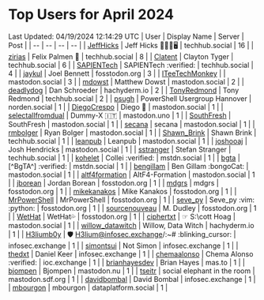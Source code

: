 # Top Users for April 2024
Last Updated: 04/19/2024 12:14:29 UTC
| User | Display Name | Server | Post |
| -- | -- | -- | -- |
| [JeffHicks](https://techhub.social/@JeffHicks) | Jeff Hicks 🐶🎼🍷🖥️ | techhub.social | 16 |
| [zirias](https://techhub.social/@zirias) | Felix Palmen 📯 | techhub.social | 8 |
| [Clatent](https://techhub.social/@Clatent) | Clayton Tyger | techhub.social | 6 |
| [SAPIENTech](https://techhub.social/@SAPIENTech) | SAPIENTech :verified: | techhub.social | 4 |
| [jaykul](https://fosstodon.org/@jaykul) | Joel Bennett | fosstodon.org | 3 |
| [ITeeTechMonkey](https://mastodon.social/@ITeeTechMonkey) |  | mastodon.social | 3 |
| [mdowst](https://mastodon.social/@mdowst) | Matthew Dowst | mastodon.social | 2 |
| [deadlydog](https://hachyderm.io/@deadlydog) | Dan Schroeder | hachyderm.io | 2 |
| [TonyRedmond](https://techhub.social/@TonyRedmond) | Tony Redmond | techhub.social | 2 |
| [psugh](https://norden.social/@psugh) | PowerShell Usergroup Hannover | norden.social | 1 |
| [DiegoCrespo](https://mastodon.social/@DiegoCrespo) | Diego 🌲 | mastodon.social | 1 |
| [selectallfromdual](https://mastodon.uno/@selectallfromdual) | Dummy-X 🇮🇹 | mastodon.uno | 1 |
| [SouthFresh](https://mastodon.social/@SouthFresh) | SouthFresh | mastodon.social | 1 |
| [secana](https://mastodon.social/@secana) | secana | mastodon.social | 1 |
| [rmbolger](https://mastodon.social/@rmbolger) | Ryan Bolger | mastodon.social | 1 |
| [Shawn_Brink](https://techhub.social/@Shawn_Brink) | Shawn Brink | techhub.social | 1 |
| [leanpub](https://mastodon.social/@leanpub) | Leanpub | mastodon.social | 1 |
| [joshooaj](https://mastodon.social/@joshooaj) | Josh Hendricks | mastodon.social | 1 |
| [sstranger](https://techhub.social/@sstranger) | Stefan Stranger | techhub.social | 1 |
| [kohelet](https://mstdn.social/@kohelet) | Collei :verified: | mstdn.social | 1 |
| [bgta](https://mstdn.social/@bgta) | [^BgTA^] :verified: | mstdn.social | 1 |
| [bengillam](https://mastodon.social/@bengillam) | Ben Gillam :bongoCat: | mastodon.social | 1 |
| [altf4formation](https://mastodon.social/@altf4formation) | AltF4-Formation | mastodon.social | 1 |
| [jborean](https://fosstodon.org/@jborean) | Jordan Borean | fosstodon.org | 1 |
| [mdgrs](https://fosstodon.org/@mdgrs) | mdgrs | fosstodon.org | 1 |
| [mikekanakos](https://fosstodon.org/@mikekanakos) | Mike Kanakos | fosstodon.org | 1 |
| [MrPowerShell](https://fosstodon.org/@MrPowerShell) | MrPowerShell | fosstodon.org | 1 |
| [seve_py](https://fosstodon.org/@seve_py) | Seve_py :vim: :python: | fosstodon.org | 1 |
| [sourcenouveau](https://fosstodon.org/@sourcenouveau) | M. Dudley | fosstodon.org | 1 |
| [WetHat](https://fosstodon.org/@WetHat) | WetHat💦 | fosstodon.org | 1 |
| [ciphertxt](https://mastodon.social/@ciphertxt) | ☞ S:\cott Hoag | mastodon.social | 1 |
| [willow_datawitch](https://hachyderm.io/@willow_datawitch) | Willow, Data Witch | hachyderm.io | 1 |
| [H3liumb0y](https://infosec.exchange/@H3liumb0y) | 🛡 H3lium@infosec.exchange/:~# :blinking_cursor:​ | infosec.exchange | 1 |
| [simontsui](https://infosec.exchange/@simontsui) | Not Simon | infosec.exchange | 1 |
| [thedxt](https://infosec.exchange/@thedxt) | Daniel Keer | infosec.exchange | 1 |
| [chemaalonso](https://ioc.exchange/@chemaalonso) | Chema Alonso :verified: | ioc.exchange | 1 |
| [brianhayesdev](https://mas.to/@brianhayesdev) | Brian Hayes | mas.to | 1 |
| [bjompen](https://mastodon.nu/@bjompen) | Bjompen | mastodon.nu | 1 |
| [tseitr](https://mastodon.sdf.org/@tseitr) | social elephant in the room | mastodon.sdf.org | 1 |
| [davidbombal](https://infosec.exchange/@davidbombal) | David Bombal | infosec.exchange | 1 |
| [mbourgon](https://dataplatform.social/@mbourgon) | mbourgon | dataplatform.social | 1 |
